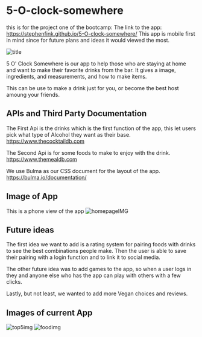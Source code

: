# 5-O-clock-somewhere
this is for the project one of the bootcamp:
The link to the app: https://stephenfink.github.io/5-O-clock-somewhere/
This app is mobile first in mind since for future plans and ideas it would viewed the most.

<img src="https://cdn.discordapp.com/attachments/734993613188235288/753060502506045590/unknown.png" alt="title">

5 O' Clock Somewhere is our app to help those who are staying at home and want to make their favorite drinks from the bar. 
It gives a image, ingredients, and measurements, and how to make items.

This can be use to make a drink just for you, or become the best host amoung your friends.


## APIs and Third Party Documentation
The First Api is the drinks which is the first function of the app, this let users pick what type of Alcohol they want as their base.
https://www.thecocktaildb.com

The Second Api is for some foods to make to enjoy with the drink.
https://www.themealdb.com

We use Bulma as our CSS document for the layout of the app.
https://bulma.io/documentation/

## Image of App
This is a phone view of the app
<img src="https://media.discordapp.net/attachments/734993613188235288/753107503054716998/image.png?width=284&height=467" alt="homepageIMG">

## Future ideas

The first idea we want to add is a rating system for pairing foods with drinks to see the best combinations people make. Then the user is able to save their pairing with a login function and to link it to social media.

The other future idea was to add games to the app, so when a user logs in they and anyone else who has the app can play with others with a few clicks.

Lastly, but not least, we wanted to add more Vegan choices and reviews. 

## Images of current App

<img src="https://cdn.discordapp.com/attachments/734993613188235288/753108425642213386/image.png" alt="top5img">

<img src="https://cdn.discordapp.com/attachments/734993613188235288/753108244657995816/image.png" alt="foodimg">